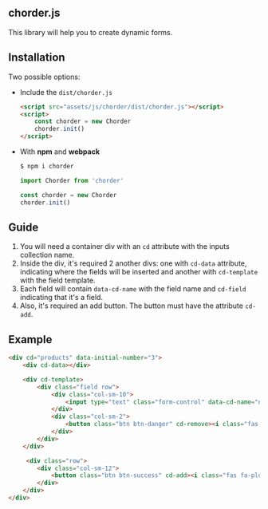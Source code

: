 chorder.js
----------
This library will help you to create dynamic forms.

## Installation
Two possible options:
* Include the ```dist/chorder.js```
    ```html
    <script src="assets/js/chorder/dist/chorder.js"></script>
    <script>
        const chorder = new Chorder
        chorder.init()
    </script>
    ```
* With **npm** and **webpack**
    ```cmd
    $ npm i chorder
    ```
    ```js
    import Chorder from 'chorder'

    const chorder = new Chorder
    chorder.init()
    ```

## Guide
1. You will need a container div with an ```cd``` attribute with the inputs collection name.
2. Inside the div, it's required 2 another divs: one with ```cd-data``` attribute, indicating where the fields will be inserted and another with ```cd-template``` with the field template.
3. Each field will contain ```data-cd-name``` with the field name and ```cd-field``` indicating that it's a field.
4. Also, it's required an add button. The button must have the attribute ```cd-add```.

## Example
```html
<div cd="products" data-initial-number="3">
    <div cd-data></div>

    <div cd-template>
        <div class="field row">
            <div class="col-sm-10">
                <input type="text" class="form-control" data-cd-name="name" placeholder="Name" cd-field>
            </div>
            <div class="col-sm-2">
                <button class="btn btn-danger" cd-remove><i class="fas fa-times"></i></button>
            </div>
        </div>
    </div>

     <div class="row">
        <div class="col-sm-12">
            <button class="btn btn-success" cd-add><i class="fas fa-plus"></i></button>
        </div>
    </div>
</div>
```